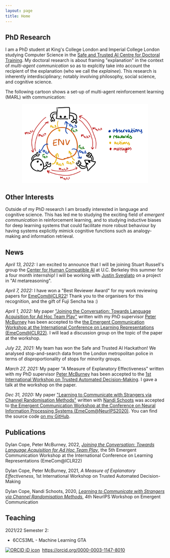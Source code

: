 ```yaml
---
layout: page
title: Home
---
```


## PhD Research

I am a PhD student at King's College London and Imperial College London studying Computer Science in the [Safe and Trusted AI Centre for Doctoral Training](https://safeandtrustedai.org). My doctoral research is about framing "explanation" in the context of *multi-agent communication* so as to explcitly take into account the recipient of the explanation (who we call the *explainee*). This research is inherently interdisciplinary; notably involving philosophy, social science, and cognitive science. 

The following cartoon shows a set-up of multi-agent reinforcement learning (MARL) with communication:

<p align="center">
<img src="./assets/marl_communication.png" width="400px" display="block" margin-left="auto" margin-right="auto" class="center"/>
</p>

## Other Interests

Outside of my PhD research I am broadly interested in language and cognitive science. This has led me to studying the exciting field of _emergent communication_ in reinforcement learning, and to studying inductive biases for deep learning systems that could facilitate more robust behaviour by having systems explicitly mimick cognitive functions such as analogy-making and information retrieval. 

## News

_April 13, 2022:_ I am excited to announce that I will be joining Stuart Russell's group the [Center for Human Compatible AI](https://humancompatible.ai/) at U.C. Berkeley this summer for a four month internship! I will be working with [Justin Svegliato](https://justinsvegliato.com/) on a project in "AI metareasoning".

_April 7, 2022:_ I have won a "Best Reviewer Award" for my work reviewing papers for [EmeCom@ICLR22](https://sites.google.com/view/emecom2022/home)! Thank you to the organisers for this recognition, and the gift of Fuji Sencha tea :)

_April 1, 2022:_ My paper ["Joining the Conversation: Towards Language Acquisition for Ad Hoc Team Play"](https://openreview.net/forum?id=SLqgf7ZCQbq) written with my PhD supervisor [Peter McBurney](https://nms.kcl.ac.uk/peter.mcburney/) has been accepted to the [the Emergent Communication Workshop at the International Conference on Learning Representations (EmeCom@ICLR22)](https://sites.google.com/view/emecom2022/home). I will lead a discussion group on the topic of the paper at the workshop.

_July 22, 2021:_ My team has won the Safe and Trusted AI Hackathon! We analysed stop-and-search data from the London metropolitan police in terms of disproportionality of stops for minority groups.

_March 27, 2021:_ My paper "A Measure of Explanatory Effectiveness" written with my PhD supervisor [Peter McBurney](https://nms.kcl.ac.uk/peter.mcburney/) has been accepted to the [1st International Workshop on Trusted Automated Decision-Making](https://3drationality.com/TADM2021/). I gave a talk at the workshop on the paper.

_Dec 31, 2020:_ My paper ["Learning to Communicate with Strangers via Channel Randomisation Methods"](https://drive.google.com/file/d/1FaBSE8jcuf6hGIbbp34Dxu7jPjh0iJl0/view?usp=sharing) written with [Nandi Schoots](https://safeandtrustedai.org/person/nandi-schoots/) was accepted to [the Emergent Communication Workshop at the Conference on Neural Information Processing Systems (EmeCom@NeurIPS2020)](https://sites.google.com/view/emecom2020/home). You can find the source code [on my GitHub](https://github.com/DylanCope/zero-shot-comm).

## Publications

Dylan Cope, Peter McBurney, 2022, [_Joining the Conversation: Towards Language Acquisition for Ad Hoc Team Play_](https://openreview.net/forum?id=SLqgf7ZCQbq), the 5th Emergent Communication Workshop at the International Conference on Learning Representations (EmeCom@ICLR22)

Dylan Cope, Peter McBurney, 2021, _A Measure of Explanatory Effectiveness_, 1st International Workshop on Trusted Automated Decision-Making

Dylan Cope, Nandi Schoots, 2020, [_Learning to Communicate with Strangers via Channel Randomisation Methods_](https://drive.google.com/file/d/1FaBSE8jcuf6hGIbbp34Dxu7jPjh0iJl0/view?usp=sharing), 4th NeurIPS Workshop on Emergent Communication

## Teaching

2021/22 Semester 2:

* 6CCS3ML - Machine Learning GTA


<div itemscope itemtype="https://schema.org/Person"><a itemprop="sameAs" content="https://orcid.org/0000-0003-1147-8010" href="https://orcid.org/0000-0003-1147-8010" target="orcid.widget" rel="me noopener noreferrer" style="vertical-align:top;"><img src="https://orcid.org/sites/default/files/images/orcid_16x16.png" style="width:1em;margin-right:.5em;" alt="ORCID iD icon">https://orcid.org/0000-0003-1147-8010</a></div>
